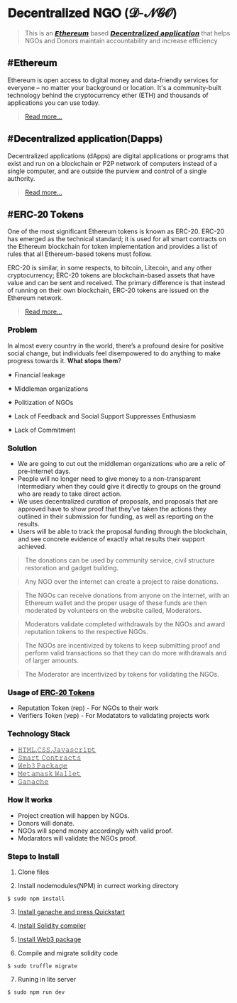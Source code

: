 # 𝐃𝐞𝐜𝐞𝐧𝐭𝐫𝐚𝐥𝐢𝐳𝐞𝐝 𝐍𝐆𝐎 (𝓓-𝓝𝓖𝓞) 
> This is an [𝙀𝙩𝙝𝙚𝙧𝙚𝙪𝙢](https://ethereum.org/en/) based [𝘿𝙚𝙘𝙚𝙣𝙩𝙧𝙖𝙡𝙞𝙯𝙚𝙙 𝙖𝙥𝙥𝙡𝙞𝙘𝙖𝙩𝙞𝙤𝙣](https://blockchainhub.net/decentralized-applications-dapps/) that helps NGOs and Donors maintain accountability and increase efficiency

## #𝐄𝐭𝐡𝐞𝐫𝐞𝐮𝐦 
Ethereum is open access to digital money and data-friendly services for everyone – no matter your background or location. It's a community-built technology behind the cryptocurrency ether (ETH) and thousands of applications you can use today.

> [Read more...](https://ethereum.org/en/)

## #𝐃𝐞𝐜𝐞𝐧𝐭𝐫𝐚𝐥𝐢𝐳𝐞𝐝 𝐚𝐩𝐩𝐥𝐢𝐜𝐚𝐭𝐢𝐨𝐧(𝐃𝐚𝐩𝐩𝐬)
Decentralized applications (dApps) are digital applications or programs that exist and run on a blockchain or P2P network of computers instead of a single computer, and are outside the purview and control of a single authority.

> [Read more...](https://www.investopedia.com/terms/d/decentralized-applications-dapps.asp)


## #𝐄𝐑𝐂-𝟐𝟎 𝐓𝐨𝐤𝐞𝐧𝐬
One of the most significant Ethereum tokens is known as ERC-20. ERC-20 has emerged as the technical standard; it is used for all smart contracts on the Ethereum blockchain for token implementation and provides a list of rules that all Ethereum-based tokens must follow.

ERC-20 is similar, in some respects, to bitcoin, Litecoin, and any other cryptocurrency; ERC-20 tokens are blockchain-based assets that have value and can be sent and received. The primary difference is that instead of running on their own blockchain, ERC-20 tokens are issued on the Ethereum network. 

> [Read more...](https://www.investopedia.com/news/what-erc20-and-what-does-it-mean-ethereum/)


### 𝐏𝐫𝐨𝐛𝐥𝐞𝐦
In almost every country in the world, there’s a profound desire for positive social change, but individuals feel disempowered to do anything to make progress towards it. 𝐖𝐡𝐚𝐭 𝐬𝐭𝐨𝐩𝐬 𝐭𝐡𝐞𝐦?

  ✦ Financial leakage

  ✦ Middleman organizations

  ✦ Politization of NGOs

  ✦ Lack of Feedback and Social Support Suppresses Enthusiasm

  ✦ Lack of Commitment

### 𝐒𝐨𝐥𝐮𝐭𝐢𝐨𝐧
* We are going to cut out the middleman organizations who are a relic of pre-internet days.
* People will no longer need to give money to a non-transparent intermediary when they could give it directly to groups on the ground who are ready to take direct action.
* We uses decentralized curation of proposals, and proposals that are approved have to show proof that they’ve taken the actions they outlined in their submission for funding, as well as reporting on the results. 
* Users will be able to track the proposal funding through the blockchain, and see concrete evidence of exactly what results their support achieved.



 >  The donations can be used by community service, civil structure restoration and gadget building. 
 
 >  Any NGO over the internet can create a project to raise donations.
 
 >  The NGOs can receive donations from anyone on the internet, with an Ethereum wallet and the proper usage of
    these funds are then moderated by volunteers on the website called, Moderators.
   
 >  Moderators validate completed withdrawals by the NGOs and award reputation tokens to the respective NGOs.
 
 >  The NGOs are incentivized by tokens to keep submitting proof and perform valid transactions so that 
    they can do more withdrawals and of larger amounts.
   
 >  The Moderator are incentivized by tokens for validating the NGOs.



### 𝐔𝐬𝐚𝐠𝐞 𝐨𝐟 [𝐄𝐑𝐂-𝟐𝟎 𝐓𝐨𝐤𝐞𝐧𝐬](https://cointelegraph.com/explained/erc-20-tokens-explained)
   - Reputation Token (rep) - For NGOs to their work
   - Verifiers Token (vep)  - For Modatators to validating projects work
   
### 𝐓𝐞𝐜𝐡𝐧𝐨𝐥𝐨𝐠𝐲 𝐒𝐭𝐚𝐜𝐤
   - [𝙷𝚃𝙼𝙻,𝙲𝚂𝚂,𝙹𝚊𝚟𝚊𝚜𝚌𝚛𝚒𝚙𝚝](https://www.w3.org/standards/webdesign/htmlcss.html)
   - [𝚂𝚖𝚊𝚛𝚝 𝙲𝚘𝚗𝚝𝚛𝚊𝚌𝚝𝚜](https://www.ibm.com/blogs/blockchain/2018/07/what-are-smart-contracts-on-blockchain/)
   - [𝚆𝚎𝚋𝟹 𝙿𝚊𝚌𝚔𝚊𝚐𝚎](https://github.com/ethereum/web3.js/)
   - [𝙼𝚎𝚝𝚊𝚖𝚊𝚜𝚔 𝚆𝚊𝚕𝚕𝚎𝚝](https://medium.com/@seanschoi/what-is-metamask-really-what-is-it-7bc1bf48c75)
   - [𝙶𝚊𝚗𝚊𝚌𝚑𝚎](https://www.trufflesuite.com/docs/ganache/quickstart)




### 𝐇𝐨𝐰 𝐢𝐭 𝐰𝐨𝐫𝐤𝐬
 - Project creation will happen by NGOs.
 - Donors will donate.  
 - NGOs will spend money accordingly with valid proof.
 - Modarators will validate the NGOs proof.
 
 ### 𝐒𝐭𝐞𝐩𝐬 𝐭𝐨 𝐢𝐧𝐬𝐭𝐚𝐥𝐥 
 1. Clone files
 
 2. Install nodemodules(NPM) in currect working directory
 
 ```shell
 $ sudo npm install
 ```
 
 3. [Install ganache and press Quickstart](https://youtu.be/3PBR4r9aKSg)
 
 4. [Install Solidity compiler](https://solidity.readthedocs.io/en/v0.5.3/installing-solidity.html)
 
 5. [Install Web3 package](https://www.npmjs.com/package/web3)
 
 6. Compile and migrate solidity code
 
 ```shell
 $ sudo truffle migrate
 ```
 7. Runing in lite server
 
 ```shell
 $ sudo npm run dev
 ```




